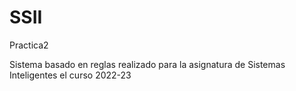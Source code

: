 # SSII

Practica2

Sistema basado en reglas realizado para la asignatura de Sistemas Inteligentes el curso 2022-23
